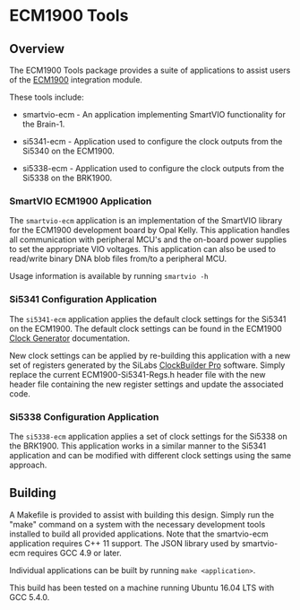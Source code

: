 # ECM1900 Tools

## Overview

The ECM1900 Tools package provides a suite of applications to assist users
of the [ECM1900](https://opalkelly.com/products/ecm1900) integration module.

These tools include:

- smartvio-ecm - An application implementing SmartVIO functionality for
the Brain-1.

- si5341-ecm - Application used to configure the clock outputs from the
Si5340 on the ECM1900.

- si5338-ecm - Application used to configure the clock outputs from the
Si5338 on the BRK1900.

### SmartVIO ECM1900 Application

The `smartvio-ecm` application is an implementation of the SmartVIO library
for the ECM1900 development board by Opal Kelly. This application
handles all communication with peripheral MCU's and the on-board power
supplies to set the appropriate VIO voltages. This application can also be
used to read/write binary DNA blob files from/to a peripheral MCU.

Usage information is available by running `smartvio -h`

### Si5341 Configuration Application

The `si5341-ecm` application applies the default clock settings for the Si5341
on the ECM1900. The default clock settings can be found in the ECM1900
[Clock Generator](https://docs.opalkelly.com/display/ECM1900/Clock+Generator)
documentation.

New clock settings can be applied by re-building this application with a new
set of registers generated by the SiLabs [ClockBuilder Pro](https://www.silabs.com/developers/clockbuilder-pro-software)
software. Simply replace the current ECM1900-Si5341-Regs.h header file with
the new header file containing the new register settings and update the
associated code.

### Si5338 Configuration Application

The `si5338-ecm` application applies a set of clock settings for the Si5338
on the BRK1900. This application works in a similar manner to the Si5341
application and can be modified with different clock settings using the same
approach.


## Building

A Makefile is provided to assist with building this design. Simply run the
"make" command on a system with the necessary development tools installed to
build all provided applications. Note that the smartvio-ecm application
requires C++ 11 support. The JSON library used by smartvio-ecm requires
GCC 4.9 or later.

Individual applications can be built by running `make <application>`.

This build has been tested on a machine running Ubuntu 16.04 LTS with
GCC 5.4.0.
